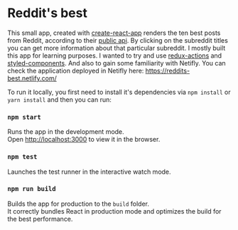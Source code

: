 # Reddit's best

This small app, created with [create-react-app](https://facebook.github.io/create-react-app/) renders the ten best posts from Reddit, according to their [public api](https://www.reddit.com/dev/api/#GET_best).
By clicking on the subreddit titles you can get more information about that particular subreddit.
I mostly built this app for learning purposes. I wanted to try and use [redux-actions](https://redux-actions.js.org/) and [styled-components](https://www.styled-components.com/). And also to gain some familiarity with Netifly.
You can check the application deployed in Netifly here: https://reddits-best.netlify.com/

To run it locally, you first need to install it's dependencies via `npm install` or `yarn install` and then you can run:

### `npm start`

Runs the app in the development mode.<br>
Open [http://localhost:3000](http://localhost:3000) to view it in the browser.

### `npm test`

Launches the test runner in the interactive watch mode.

### `npm run build`

Builds the app for production to the `build` folder.<br>
It correctly bundles React in production mode and optimizes the build for the best performance.

